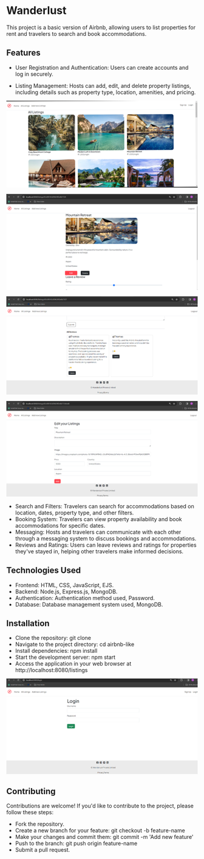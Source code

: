 
# Wanderlust

This project is a basic version of Airbnb, allowing users to list properties for rent and travelers to search and book accommodations.


## Features

- User Registration and Authentication: Users can create accounts and log in securely.

- Listing Management: Hosts can add, edit, and delete property listings, including details such as property type, location, amenities, and pricing.

![App Screenshot](homepage.png.png)

![App Screenshot](descrp.png.png)

![App Screenshot](review.png.png)

![App Screenshot](edit.png.png)

- Search and Filters: Travelers can search for accommodations based on location, dates, property type, and other filters.
- Booking System: Travelers can view property availability and book accommodations for specific dates.
- Messaging: Hosts and travelers can communicate with each other through a messaging system to discuss bookings and accommodations.
- Reviews and Ratings: Users can leave reviews and ratings for properties they've stayed in, helping other travelers make informed decisions.

## Technologies Used
-  Frontend:  HTML, CSS, JavaScript, EJS.
- Backend:   Node.js, Express.js, MongoDB.
- Authentication: Authentication method used, Password.
- Database: Database management system used, MongoDB.


## Installation
- Clone the repository: git clone <repository-url>
- Navigate to the project directory: cd airbnb-like
- Install dependencies: npm install
- Start the development server: npm start
- Access the application in your web browser at http://localhost:8080/listings


![App Screenshot](login.png.png)

## Contributing

Contributions are welcome! If you'd like to contribute to the project, please follow these steps:

- Fork the repository.
- Create a new branch for your feature: git checkout -b feature-name
- Make your changes and commit them: git commit -m 'Add new feature'
- Push to the branch: git push origin feature-name
- Submit a pull request.


